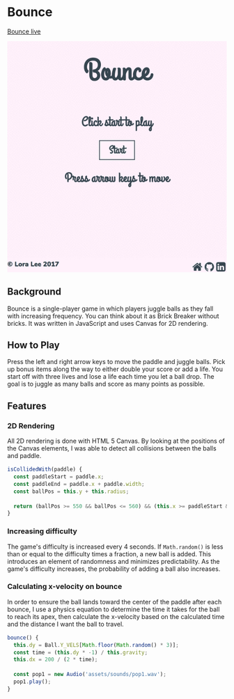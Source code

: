 # Bounce

[Bounce live](http://loralee.life/bounce)

![gif](assets/bounce.gif)

## Background

Bounce is a single-player game in which players juggle balls as they fall with increasing frequency. You can think about it as Brick Breaker without bricks. It was written in JavaScript and uses Canvas for 2D rendering.

## How to Play

Press the left and right arrow keys to move the paddle and juggle balls. Pick up bonus items along the way to either double your score or add a life. You start off with three lives and lose a life each time you let a ball drop. The goal is to juggle as many balls and score as many points as possible.

## Features

### 2D Rendering

All 2D rendering is done with HTML 5 Canvas. By looking at the positions of  the Canvas elements, I was able to detect all collisions between the balls and paddle.

```JavaScript
isCollidedWith(paddle) {
  const paddleStart = paddle.x;
  const paddleEnd = paddle.x + paddle.width;
  const ballPos = this.y + this.radius;

  return (ballPos >= 550 && ballPos <= 560) && (this.x >= paddleStart && this.x <= paddleEnd);
}
```

### Increasing difficulty

The game's difficulty is increased every 4 seconds. If `Math.random()` is less than or equal to the difficulty times a fraction, a new ball is added. This introduces an element of randomness and minimizes predictability. As the game's difficulty increases, the probability of adding a ball also increases.

### Calculating x-velocity on bounce

In order to ensure the ball lands toward the center of the paddle after each bounce, I use a physics equation to determine the time it takes for the ball to reach its apex, then calculate the x-velocity based on the calculated time and the distance I want the ball to travel.

```JavaScript
bounce() {
  this.dy = Ball.Y_VELS[Math.floor(Math.random() * 3)];
  const time = (this.dy * -1) / this.gravity;
  this.dx = 200 / (2 * time);

  const pop1 = new Audio('assets/sounds/pop1.wav');
  pop1.play();
}
```
